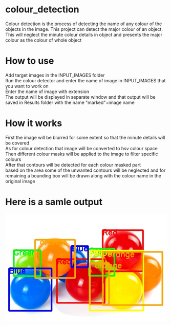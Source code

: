 # colour_detection
Colour detection is the process of detecting the name of any colour of the objects in the image. This project can detect the major colour of an object.<br />
This will neglect the minute colour details in object and presents the major colour as the colour of whole object 
# How to use
Add target images in the INPUT_IMAGES folder<br />
Run the colour detector and enter the name of image in INPUT_IMAGES that you want to work on <br />
Enter the name of image with extension<br />
The output will be displayed in separate window and that output will be saved in Results folder with the name "marked"+image name <br />
# How it works
First the image will be blurred for some extent so that the minute details will be covered<br />
As for colour detection that image will be converted to hsv colour space <br />
Then different colour masks will be applied to the image to filter specific colours<br />
After that contours will be detected for each colour masked part <br />
based on the area some of the unwanted contours will be neglected and for remaining a bounding box will be drawn along with the colour name in the original image
# Here is a samle output
![alt text](https://github.com/Kashyap2502/Simple_colour_detection/blob/main/Results/markedballs.jpg?raw=true)
